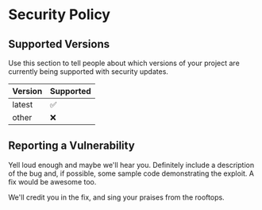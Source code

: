 # Security Policy

## Supported Versions

Use this section to tell people about which versions of your project are
currently being supported with security updates.

| Version | Supported          |
| ------- | ------------------ |
| latest   | :white_check_mark: |
| other   | :x:                |

## Reporting a Vulnerability

Yell loud enough and maybe we'll hear you. Definitely include a description of the bug and, if possible, some sample code demonstrating the exploit. A fix would be awesome too.

We'll credit you in the fix, and sing your praises from the rooftops.
